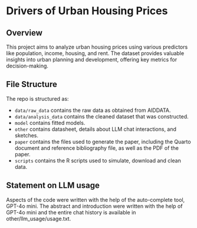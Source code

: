 # Drivers of Urban Housing Prices

## Overview

This project aims to analyze urban housing prices using various predictors like population, income, housing, and rent. The dataset provides valuable insights into urban planning and development, offering key metrics for decision-making.


## File Structure

The repo is structured as:

-   `data/raw_data` contains the raw data as obtained from AIDDATA.
-   `data/analysis_data` contains the cleaned dataset that was constructed.
-   `model` contains fitted models. 
-   `other` contains datasheet, details about LLM chat interactions, and sketches.
-   `paper` contains the files used to generate the paper, including the Quarto document and reference bibliography file, as well as the PDF of the paper. 
-   `scripts` contains the R scripts used to simulate, download and clean data.


## Statement on LLM usage

Aspects of the code were written with the help of the auto-complete tool, 
GPT-4o mini. The abstract and introduction were written with the help of 
GPT-4o mini and the entire chat history is available in other/llm_usage/usage.txt.
